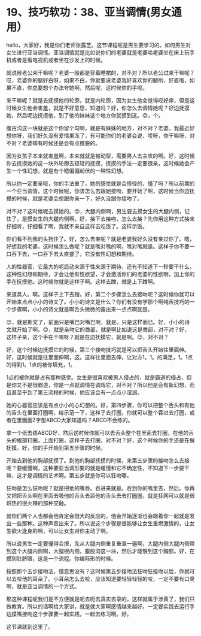 # 19、技巧软功：38、亚当调情(男女通用）

hello，大家好，我是你们老师张露芝。这节课程呢是男生要学习的。如何男生对女生进行亚当调情。亚当调情就是比如说你们的老婆就是老婆哈老婆坐在床上玩手机或者是看电视机或者坐在沙发上的时候。

就说候老公来干嘛呢？老婆一般都是穿着睡裙的，对不对？所以老公过来干嘛呢？哎，老婆你的腿好白呀，如果不白，你就要说老婆我好喜欢你的腿哟，好直哦，如果不直，你总要想个办法夸她啊，然后呢，这时候你的手呢。

来干嘛呢？就是去抚摸他的轮廓，就是内轮廓，因为女生他会觉得哎好痒，但是这时候女生他会害羞，就是不好意思，知道吗？好，你怎么去调情她呢？好边抚摸她，然后呢边抚摸他，到了他的妹妹这个地方你就摸到这。😊，个。

腹古沟这一块就是这个你留个勾啊，就是有妹妹的地方，对不对？老婆。我最近好想你呀，我们好久没有爱情果冻了，有可能你们的老婆会说，哎呀，你干嘛呀，对不对？老婆嘛有时候还是会有点推脱的。

因为女孩子本来就害羞啊，本来就就是被动型，需要男人去主攻的啊。好，这时候你去抚摸她的这一块外轮廓去轻轻的抚摸，抚摸的手法一定要很亲，这时候她会产生一个性幻想，就是有个嗯偏偏起伏的一种性幻想。

所以你一定要亲哦，你的手法重了，她的感觉就是会怪怪的，懂了吗？所以前期的一个亚当调情，这个时候呢，你该怎么去跟她接吻，要开始了啊，这时候当你边抚摸的时候，就是老婆会想跟你亲一下，好久没跟你接吻了。

对不对？这时候呢去摸她的。😊，大腿内侧啊，男生要去摸女生的大腿内侧，记住了，是摸女生的大腿内侧啊。好，接下去接吻，怎么去接？先你用这种方式接来仔细听，仔细看了啊，我就不亲自这样去吃饭了。这样示饭。

你们看不到我的头挡住了。好，怎么去亲呢？就是老婆我好久没有亲过你了。嗯，好想我的老婆，这时候怎么做呢？就是嘴对嘴的啊，嘴对嘴就是。这样子你不要一口吞下去，一口吞下去太直接了，它没有性幻想和期待。

人的性器官，它最大的呃启动来源于性来源于期待，还有不知道下一秒要干什么。这种性幻想和期待，才会让他有性欲望，才会激活你们的老婆的性欲啊，加上你的手在抚摸他。这时候你就是这样子啊。这样去蹭，就是上下蹭啊。

来道具人。啊。这样子上下去蹭。好，第二个步骤怎么去接吻呢？这时候你就可以开始来点点小小的诗文了。小小的诗文是什么？你们有没有学那个啊纯舌技巧的一个步骤啊，小小的诗文就是啊舌头微微的露出来一点点啊就是。

😊，就是斯文了，前面只是嘴巴对嘴巴啊，就是。只是这样而已。好，小小的诗文就开始了啊。😊，就是亲吻它的唇部，就是啊比如说这是唇部，对不对？好，这样子亲，这个手在干嘛呀？就是在边抚摸它，就是啊。😊，对不对？

好，这个时候边抚摸它的时候，第三个接吻技巧就是可以把舌头开始往里面伸。好，这时候就是往里面伸啊，这。这样往里面去伸，让对方1。1。的满足，1。1点的得到1。1点的被你填充，1。

1点的被你就是占有那种感觉。女生是很喜欢被男人侵占的，就是霸道的侵占，但是你又不是很霸道，你是一点就调情在调戏它，对不对？所以他是会有新幻想，而且甚至乎到了第三流程的时候，他应该会有一点点小湿润。

她的心器官应该是有点小小的心幻想的。好，第四步骤，你可以把整个舌头和有他的舌头在里面打圈啊，给示范一下，这样子去打圈，你就可以整个吞进去打圈，或者在里面画Z字型ABCD大家知道吗？ABCD不会练的。

拿一个纸去练ABCD好，然后这时候你就可以去舌头整个在里面去打圈，在他的舌头的根部打圈，上面打圈，这样子去打圈，对不对？好，这个时候你的手还是在做抚摸。好，你的手开始到第五步骤的时候。

开始去到他的胸部抚摸了。到他的胸部抚摸的时候，来第五步骤的接吻怎么去接呢？要缓慢啊，这种要亚当调形要的就是缓慢和它不确定性，不知道下一步要干嘛，这才是调情的艺术啊。第五步就是你可以狂吻哪。

狂吻是怎么狂吻呢？就是把他的嘴唇。吞进来就是。吞到你的嘴里去，然后。你再又把把舌头啊在里面去吸他的舌头去舔他的舌头去去打圈圈，就是狂网可以就是很炽热的很火辣的那种交融。

就你们两个人也都会他肯定会很大的反应的，他会开始逐渐也会跟着你一起就是发出一些那种。这种声音出来了。所以说这个步骤是很能够让女生重燃激情的，让女生欲火逢身的啊，可以让女生对你主动了啊。

所以说男生一定要懂得会撩，先从大腿内侧重复重温一遍啊，大腿内侧大腿内侧带到这个大腿内侧啊，大腿根内侧，腹股沟这一块，然后才能够到这个胸部。好，在摸到肚脐眼，这是一个流程。你编际形的时候。

按照那个五步接吻法，懂意思没有？这时候第五步接吻法狂吻狂接吻以后，你就可以去咬他的耳朵了。小耳朵怎么去咬，应该知道要轻轻轻轻的咬，一定不要有口臭啊，就是亚当调情的一个方式。

那这种课程呢我们是不方便就是呃去呃去真实去录的，这样就属于涉黄了，我们只做教育。所以的话啊给大家讲，就是就大家啊感情越来越好。一定要实践去运行手边摸嘴接吻这个步骤要一起实践，一起去练习啊。好。

这节课就到这里了。